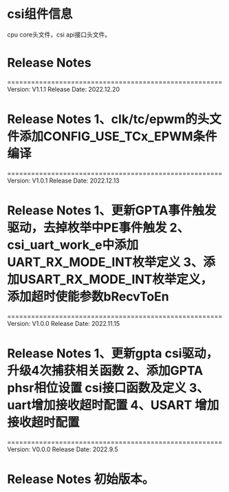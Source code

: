 # csi组件信息
cpu core头文件，csi api接口头文件。

# Release Notes
======================================================
Version: V1.1.1
Release Date: 2022.12.20

Release Notes
1、clk/tc/epwm的头文件添加CONFIG_USE_TCx_EPWM条件编译
======================================================

======================================================
Version: V1.0.1
Release Date: 2022.12.13

Release Notes
1、更新GPTA事件触发驱动，去掉枚举中PE事件触发
2、csi_uart_work_e中添加UART_RX_MODE_INT枚举定义
3、添加USART_RX_MODE_INT枚举定义，添加超时使能参数bRecvToEn
======================================================

======================================================
Version: V1.0.0
Release Date: 2022.11.15

Release Notes
1、更新gpta csi驱动，升级4次捕获相关函数
2、添加GPTA phsr相位设置 csi接口函数及定义
3、uart增加接收超时配置
4、USART 增加接收超时配置
======================================================

======================================================
Version: V0.0.0
Release Date: 2022.9.5

Release Notes
初始版本。
======================================================